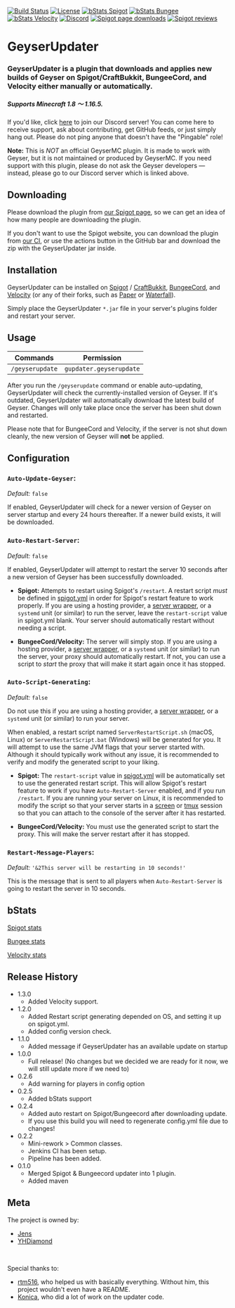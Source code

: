 [![Build Status](https://ci.alysaa.net/job/GeyserUpdater/job/main/badge/icon)](https://ci.alysaa.net/job/GeyserUpdater/job/main/)
[![License](https://img.shields.io/badge/License-GPL-orange)](https://github.com/YHDiamond/GeyserUpdater/blob/main/LICENSE)
[![bStats Spigot](https://img.shields.io/bstats/servers/10202?color=yellow&label=Spigot%20servers)](https://bstats.org/plugin/bukkit/GeyserUpdater/10202)
[![bStats Bungee](https://img.shields.io/bstats/servers/10203?label=Bungee%20servers)](https://bstats.org/plugin/bungeecord/GeyserUpdater/10203)
[![bStats Velocity](https://img.shields.io/bstats/servers/10673?color=purple&label=Velocity%20servers)](https://bstats.org/plugin/velocity/GeyserUpdater/10673)
[![Discord](https://img.shields.io/discord/806179549498966058?color=7289da&label=discord&logo=discord&logoColor=white)](https://discord.gg/xXzzdAXa2b)
[![Spigot page downloads](https://img.shields.io/spiget/downloads/88555?color=yellow&label=Spigot%20page%20downloads)](https://www.spigotmc.org/resources/geyserupdater.88555/)
[![Spigot reviews](https://img.shields.io/spiget/stars/88555?color=yellow&label=Spigot%20rating)](https://www.spigotmc.org/resources/geyserupdater.88555/)

# GeyserUpdater
### GeyserUpdater is a plugin that downloads and applies new builds of Geyser on Spigot/CraftBukkit, BungeeCord, and Velocity either manually or automatically.
##### Supports Minecraft 1.8 〜 1.16.5.

If you'd like, click [here](https://discord.gg/xXzzdAXa2b) to join our Discord server! You can come here to receive support, ask about contributing, get GitHub feeds, or just simply hang out. Please do not ping anyone that doesn't have the "Pingable" role!

**Note:** This is _NOT_ an official GeyserMC plugin. It is made to work with Geyser, but it is not maintained or produced by GeyserMC. If you need support with this plugin, please do not ask the Geyser developers — instead, please go to our Discord server which is linked above.

## Downloading

Please download the plugin from [our Spigot page](https://www.spigotmc.org/resources/geyserupdater.88555/), so we can get an idea of how many people are downloading the plugin.

If you don't want to use the Spigot website, you can download the plugin from [our CI](https://ci.alysaa.net/job/GeyserUpdater/job/main), or use the actions button in the GitHub bar and download the zip with the GeyserUpdater jar inside.

## Installation

GeyserUpdater can be installed on [Spigot](https://www.spigotmc.org/wiki/buildtools/) / [CraftBukkit](https://www.spigotmc.org/wiki/buildtools/#compile-craftbukkit), [BungeeCord](https://www.spigotmc.org/wiki/bungeecord-installation/), and [Velocity](https://velocitypowered.com/downloads) (or any of their forks, such as [Paper](https://papermc.io/downloads) or [Waterfall](https://papermc.io/downloads#Waterfall)).

Simply place the GeyserUpdater `*.jar` file in your server's plugins folder and restart your server.

## Usage

| Commands | Permission |
| --- | --- |
| `/geyserupdate` | `gupdater.geyserupdate` |

After you run the `/geyserupdate` command or enable auto-updating, GeyserUpdater will check the currently-installed version of Geyser. If it's outdated, GeyserUpdater will automatically download the latest build of Geyser. Changes will only take place once the server has been shut down and restarted.

Please note that for BungeeCord and Velocity, if the server is not shut down cleanly, the new version of Geyser will **not** be applied.

## Configuration

### `Auto-Update-Geyser`:
*Default:* `false`  

If enabled, GeyserUpdater will check for a newer version of Geyser on server startup and every 24 hours thereafter. If a newer build exists, it will be downloaded.  

### `Auto-Restart-Server`:

*Default:* `false`  

If enabled, GeyserUpdater will attempt to restart the server 10 seconds after a new version of Geyser has been successfully downloaded. 

- **Spigot:** Attempts to restart using Spigot's `/restart`. A restart script _must_ be defined in [spigot.yml](https://www.spigotmc.org/wiki/spigot-configuration/) in order for Spigot's restart feature to work properly. If you are using a hosting provider, a [server wrapper](https://minecraftservers.fandom.com/wiki/Server_wrappers), or a `systemd` unit (or similar) to run the server, leave the `restart-script` value in spigot.yml blank. Your server should automatically restart without needing a script.

- **BungeeCord/Velocity:** The server will simply stop. If you are using a hosting provider, a [server wrapper](https://minecraftservers.fandom.com/wiki/Server_wrappers), or a `systemd` unit (or similar) to run the server, your proxy should automatically restart. If not, you can use a script to *start* the proxy that will make it start again once it has stopped. 

### `Auto-Script-Generating`:

*Default:* `false`  

Do not use this if you are using a hosting provider, a [server wrapper](https://minecraftservers.fandom.com/wiki/Server_wrappers), or a `systemd` unit (or similar) to run your server.

When enabled, a restart script named `ServerRestartScript.sh` (macOS, Linux) or `ServerRestartScript.bat` (Windows) will be generated for you. It will attempt to use the same JVM flags that your server started with. Although it should typically work without any issue, it is recommended to verify and modify the generated script to your liking. 

- **Spigot:** The `restart-script` value in [spigot.yml](https://www.spigotmc.org/wiki/spigot-configuration/) will be automatically set to use the generated restart script. This will allow Spigot's restart feature to work if you have `Auto-Restart-Server` enabled, and if you run `/restart`. If you are running your server on Linux, it is recommended to modify the script so that your server starts in a [screen](https://www.gnu.org/software/screen/) or [tmux](https://github.com/tmux/tmux/wiki) session so that you can attach to the console of the server after it has restarted. 

- **BungeeCord/Velocity:** You must use the generated script to start the proxy. This will make the server restart after it has stopped. 

### `Restart-Message-Players`:

*Default:* `'&2This server will be restarting in 10 seconds!'`  

This is the message that is sent to all players when `Auto-Restart-Server` is going to restart the server in 10 seconds. 

## bStats
[Spigot stats](https://bstats.org/plugin/bukkit/GeyserUpdater/10202)

[Bungee stats](https://bstats.org/plugin/bungeecord/GeyserUpdater/10203)

[Velocity stats](https://bstats.org/plugin/velocity/GeyserUpdater/10673)

## Release History
* 1.3.0
    * Added Velocity support.
* 1.2.0
    * Added Restart script generating depended on OS, and setting it up on spigot.yml.
    * Added config version check.
* 1.1.0
    * Added message if GeyserUpdater has an available update on startup
* 1.0.0
    * Full release! (No changes but we decided we are ready for it now, we will still update more if we need to)
* 0.2.6
    * Add warning for players in config option
* 0.2.5
    * Added bStats support
* 0.2.4
    * Added auto restart on Spigot/Bungeecord after downloading update.
    * If you use this build you will need to regenerate config.yml file due to changes!
* 0.2.2
    * Mini-rework > Common classes.
    * Jenkins CI has been setup.
    * Pipeline has been added.
* 0.1.0
    * Merged Spigot & Bungeecord updater into 1 plugin.
    * Added maven


## Meta

The project is owned by:
- [Jens](https://github.com/Jens-Co)
- [YHDiamond](https://github.com/YHDiamond)
</br>

Special thanks to:
- [rtm516](https://github.com/rtm516), who helped us with basically everything. Without him, this project wouldn't even have a README.  
- [Konica](https://github.com/Konicai), who did a lot of work on the updater code.